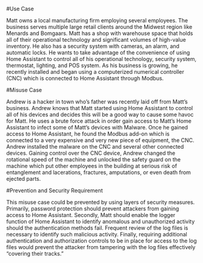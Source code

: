 #Use Case

Matt owns a local manufacturing firm employing several employees. The business serves multiple large retail clients 
around the Midwest region like Menards and Bomgaars. Matt has a shop with warehouse space that holds all of their 
operational technology and significant volumes of high-value inventory. He also has a security system with cameras, an 
alarm, and automatic locks. He wants to take advantage of the convenience of using Home Assistant to control all of his 
operational technology, security system, thermostat, lighting, and POS system. As his business is growing, he recently 
installed and began using a computerized numerical controller (CNC) which is connected to Home Assistant through 
Modbus.


#Misuse Case

Andrew is a hacker in town who’s father was recently laid off from Matt’s business. Andrew knows that Matt started 
using Home Assistant to control all of his devices and decides this will be a good way to cause some havoc for Matt. He 
uses a brute force attack in order gain access to Matt’s Home Assistant to infect some of Matt’s devices with Malware. 
Once he gained access to Home Assistant, he found the Modbus add-on which is connected to a very expensive and very 
new piece of equipment, the CNC. Andrew installed the malware on the CNC and several other connected devices. 
Gaining control over the CNC device, Andrew changed the rotational speed of the machine and unlocked the safety 
guard on the machine which put other employees in the building at serious risk of entanglement and lacerations, 
fractures, amputations, or even death from ejected parts.


#Prevention and Security Requirement

This misuse case could be prevented by using layers of security measures. Primarily, password protection should prevent 
attackers from gaining access to Home Assistant. Secondly, Matt should enable the logger function of Home Assistant to 
identify anomalous and unauthorized activity should the authentication methods fail. Frequent review of the log files is 
necessary to identify such malicious activity. Finally, requiring additional authentication and authorization controls to be 
in place for access to the log files would prevent the attacker from tampering with the log files effectively “covering their 
tracks.”

